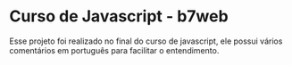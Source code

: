 # Curso de Javascript - b7web

Esse projeto foi realizado no final do curso de javascript, ele possui vários comentários em português para facilitar o entendimento.